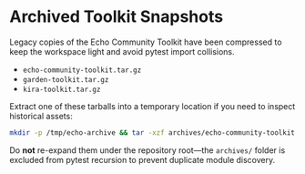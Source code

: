 # Archived Toolkit Snapshots

Legacy copies of the Echo Community Toolkit have been compressed to keep the workspace light and avoid pytest import collisions.

- `echo-community-toolkit.tar.gz`
- `garden-toolkit.tar.gz`
- `kira-toolkit.tar.gz`

Extract one of these tarballs into a temporary location if you need to inspect historical assets:

```bash
mkdir -p /tmp/echo-archive && tar -xzf archives/echo-community-toolkit.tar.gz -C /tmp/echo-archive
```

Do **not** re-expand them under the repository root—the `archives/` folder is excluded from pytest recursion to prevent duplicate module discovery.
